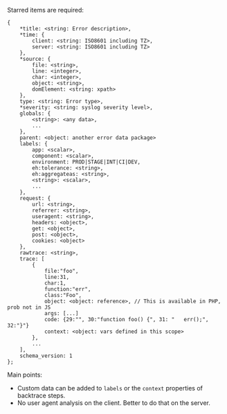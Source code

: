 Starred items are required:

```
{
	*title: <string: Error description>,
	*time: {
		client: <string: ISO8601 including TZ>,
		server: <string: ISO8601 including TZ>
	},
	*source: {
		file: <string>,
		line: <integer>,
		char: <integer>,
		object: <string>,
		domElement: <string: xpath>
	},
	type: <string: Error type>,
	*severity: <string: syslog severity level>,
	globals: {
		<string>: <any data>,
		...
	},
	parent: <object: another error data package>
	labels: {
		app: <scalar>,
		component: <scalar>,
		environment: PROD|STAGE|INT|CI|DEV,
		eh:tolerance: <string>,
		eh:aggregateas: <string>,
		<string>: <scalar>,
		...
	},
	request: {
		url: <string>,
		referrer: <string>,
		useragent: <string>,
		headers: <object>,
		get: <object>,
		post: <object>,
		cookies: <object>
	},
	rawtrace: <string>,
	trace: [
		{
			file:"foo", 
			line:31,
			char:1, 
			function:"err", 
			class:"Foo", 
			object: <object: reference>, // This is available in PHP, prob not in JS
			args: [...]
			code: {29:"", 30:"function foo() {", 31: "   err();", 32:"}"}
			context: <object: vars defined in this scope>
		},
		...
	],
	schema_version: 1
};
```

Main points:

* Custom data can be added to `labels` or the `context` properties of backtrace steps.
* No user agent analysis on the client.  Better to do that on the server.
